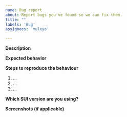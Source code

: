 ```yaml
---
name: Bug report
about: Report bugs you've found so we can fix them.
title: ""
labels: 'Bug'
assignees: 'muleyo'

---
```


**Description**

**Expected behavior**

**Steps to reproduce the behaviour**
1. ...
2. ...
3. ...

**Which SUI version are you using?**

**Screenshots (if applicable)**
